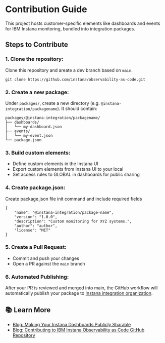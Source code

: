 # Contribution Guide

This project hosts customer-specific elements like dashboards and events for IBM Instana monitoring, bundled into integration packages.

## Steps to Contribute

### 1. Clone the repository:
Clone this repository and areate a dev branch based on `main`.

   ```shell
   git clone https://github.com/instana/observability-as-code.git
   ```

### 2. **Create a new package:**
Under `packages/`, create a new directory (e.g. `@instana-integration/packagename`). It should contain:

   ```shell
   packages/@instana-integration/packagename/
   ├── dashboards/
   │   └── my-dashboard.json
   ├── events/
   │   └── my-event.json
   └── package.json
   ```
   
### 3. Build custom elements: 

   * Define custom elements in the Instana UI
   * Export custom elements from Instana UI to your local
   * Set access rules to GLOBAL in dashboards for public sharing

### 4. Create package.json:
Create package.json file init command and include required fields

   ```shell
   {
       "name": "@instana-integration/package-name",
       "version": "1.0.0",
       "description": "Custom monitoring for XYZ systems.",
       "author": "author",
       "license": "MIT"
   }
   ```

### 5. Create a Pull Request:
- Commit and push your changes
- Open a PR against the `main` branch

### 6. Automated Publishing:
After your PR is reviewed and merged into main, the GitHub workflow will automatically publish your package to [Instana integration organization](https://www.npmjs.com/org/instana-integration).


## 📚 Learn More

- [Blog: Making Your Instana Dashboards Publicly Sharable](https://community.ibm.com/community/user/blogs/ying-mo2/2025/02/22/making-your-instana-dashboards-publicly-sharable)
- [Blog: Contributing to IBM Instana Observability as Code GitHub Repository](https://community.ibm.com/community/user/blogs/ying-mo2/2025/03/09/contributing-to-ibm-instana-observability-as-code)

